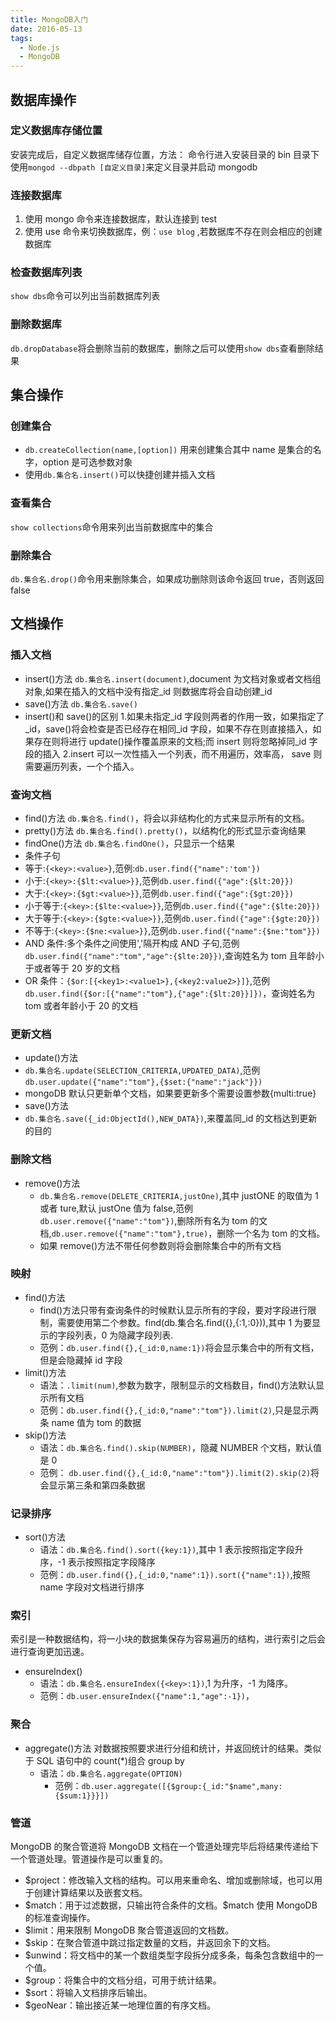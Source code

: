 ```yaml
---
title: MongoDB入门
date: 2016-05-13
tags:
  - Node.js
  - MongoDB
---
```


## 数据库操作

### 定义数据库存储位置

安装完成后，自定义数据库储存位置，方法：
命令行进入安装目录的 bin 目录下使用`mongod --dbpath [自定义目录]`来定义目录并启动 mongodb

### 连接数据库

1. 使用 mongo 命令来连接数据库，默认连接到 test
2. 使用 use 命令来切换数据库，例：`use blog` ,若数据库不存在则会相应的创建数据库

### 检查数据库列表

`show dbs`命令可以列出当前数据库列表

### 删除数据库

`db.dropDatabase`将会删除当前的数据库，删除之后可以使用`show dbs`查看删除结果

## 集合操作

### 创建集合

- `db.createCollection(name,[option])` 用来创建集合其中 name 是集合的名字，option 是可选参数对象
- 使用`db.集合名.insert()`可以快捷创建并插入文档

### 查看集合

`show collections`命令用来列出当前数据库中的集合

### 删除集合

`db.集合名.drop()`命令用来删除集合，如果成功删除则该命令返回 true，否则返回 false

## 文档操作

### 插入文档

- insert()方法
  `db.集合名.insert(document)`,document 为文档对象或者文档组对象,如果在插入的文档中没有指定\_id 则数据库将会自动创建\_id
- save()方法
  `db.集合名.save()`
- insert()和 save()的区别 1.如果未指定\_id 字段则两者的作用一致，如果指定了\_id，save()将会检查是否已经存在相同\_id 字段，如果不存在则直接插入，如果存在则将进行 update()操作覆盖原来的文档;而 insert 则将忽略掉同\_id 字段的插入
  2.insert 可以一次性插入一个列表，而不用遍历，效率高， save 则需要遍历列表，一个个插入。

### 查询文档

- find()方法
  `db.集合名.find()`，将会以非结构化的方式来显示所有的文档。
- pretty()方法
  `db.集合名.find().pretty()`，以结构化的形式显示查询结果
- findOne()方法
  `db.集合名.findOne()`，只显示一个结果
- 条件子句
- 等于:`{<key>:<value>}`,范例:`db.user.find({"name":'tom'})`
- 小于:`{<key>:{$lt:<value>}}`,范例`db.user.find({"age":{$lt:20}})`
- 大于:`{<key>:{$gt:<value>}}`,范例`db.user.find({"age":{$gt:20}})`
- 小于等于:`{<key>:{$lte:<value>}}`,范例`db.user.find({"age":{$lte:20}})`
- 大于等于:`{<key>:{$gte:<value>}}`,范例`db.user.find({"age":{$gte:20}})`
- 不等于:`{<key>:{$ne:<value>}}`,范例`db.user.find({"name":{$ne:"tom"}})`
- AND 条件:多个条件之间使用','隔开构成 AND 子句,范例`db.user.find({"name":"tom","age":{$lte:20}})`,查询姓名为 tom 且年龄小于或者等于 20 岁的文档
- OR 条件：`{$or:[{<key1>:<value1>},{<key2:value2>}]}`,范例`db.user.find({$or:[{"name":"tom"},{"age":{$lt:20}}]})`，查询姓名为 tom 或者年龄小于 20 的文档

### 更新文档

- update()方法
- `db.集合名.update(SELECTION_CRITERIA,UPDATED_DATA)`,范例`db.user.update({"name":"tom"},{$set:{"name":"jack"}})`
- mongoDB 默认只更新单个文档，如果要更新多个需要设置参数{multi:true}
- save()方法
- `db.集合名.save({_id:ObjectId(),NEW_DATA})`,来覆盖同\_id 的文档达到更新的目的

### 删除文档

- remove()方法
  - `db.集合名.remove(DELETE_CRITERIA,justOne)`,其中 justONE 的取值为 1 或者 ture,默认 justOne 值为 false,范例`db.user.remove({"name":"tom"})`,删除所有名为 tom 的文档,`db.user.remove({"name":"tom"},true)`，删除一个名为 tom 的文档。
  - 如果 remove()方法不带任何参数则将会删除集合中的所有文档

### 映射

- find()方法
  - find()方法只带有查询条件的时候默认显示所有的字段，要对字段进行限制，需要使用第二个参数。find(db.集合名.find({},{<key1>:1,<key2>:0})),其中 1 为要显示的字段列表，0 为隐藏字段列表.
  - 范例：`db.user.find({},{_id:0,name:1})`将会显示集合中的所有文档，但是会隐藏掉 id 字段
- limit()方法
  - 语法：`.limit(num)`,参数为数字，限制显示的文档数目，find()方法默认显示所有文档
  - 范例：`db.user.find({},{_id:0,"name":"tom"}).limit(2)`,只是显示两条 name 值为 tom 的数据
- skip()方法
  - 语法：`db.集合名.find().skip(NUMBER)`，隐藏 NUMBER 个文档，默认值是 0
  - 范例： `db.user.find({},{_id:0,"name":"tom"}).limit(2).skip(2)`将会显示第三条和第四条数据

### 记录排序

- sort()方法
  - 语法：`db.集合名.find().sort({key:1})`,其中 1 表示按照指定字段升序，-1 表示按照指定字段降序
  - 范例：`db.user.find({},{_id:0,"name":1}).sort({"name":1})`,按照 name 字段对文档进行排序

### 索引

索引是一种数据结构，将一小块的数据集保存为容易遍历的结构，进行索引之后会进行查询更加迅速。

- ensureIndex()
  - 语法：`db.集合名.ensureIndex({<key>:1})`,1 为升序，-1 为降序。
  - 范例：`db.user.ensureIndex({"name":1,"age":-1})`，

### 聚合

- aggregate()方法
  对数据按照要求进行分组和统计，并返回统计的结果。类似于 SQL 语句中的 count(\*)组合 group by
  - 语法：`db.集合名.aggregate(OPTION)`
    - 范例：`db.user.aggregate([{$group:{_id:"$name",many:{$sum:1}}}])`

### 管道

MongoDB 的聚合管道将 MongoDB 文档在一个管道处理完毕后将结果传递给下一个管道处理。管道操作是可以重复的。

- \$project：修改输入文档的结构。可以用来重命名、增加或删除域，也可以用于创建计算结果以及嵌套文档。
- \$match：用于过滤数据，只输出符合条件的文档。\$match 使用 MongoDB 的标准查询操作。
- \$limit：用来限制 MongoDB 聚合管道返回的文档数。
- \$skip：在聚合管道中跳过指定数量的文档，并返回余下的文档。
- \$unwind：将文档中的某一个数组类型字段拆分成多条，每条包含数组中的一个值。
- \$group：将集合中的文档分组，可用于统计结果。
- \$sort：将输入文档排序后输出。
- \$geoNear：输出接近某一地理位置的有序文档。
